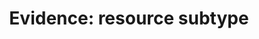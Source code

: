---
title: 'Evidence: resource subtype'
field: 'is.evidenceSubType'
slug: 'resource-description-evidence-resource-subtype'
description: 'select from control list'
required: False
vocabulary: 'resource-description-evidence-resource-subtype.txt'
policy: 'Controlled value. Single select from control list.'
---